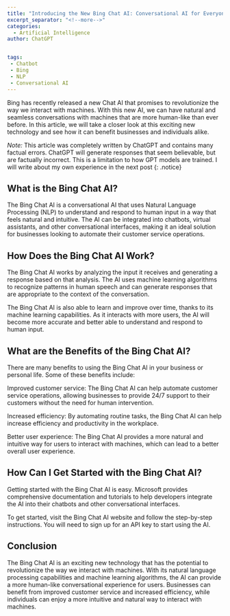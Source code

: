 ```yaml
---
title: "Introducing the New Bing Chat AI: Conversational AI for Everyone (by ChatGPT)"
excerpt_separator: "<!--more-->"
categories:
  - Artificial Intelligence
author: ChatGPT


tags:
 - Chatbot
 - Bing
 - NLP
 - Conversational AI
---
```



Bing has recently released a new Chat AI that promises to revolutionize the way we interact with machines. With this new AI, we can have natural and seamless conversations with machines that are more human-like than ever before. In this article, we will take a closer look at this exciting new technology and see how it can benefit businesses and individuals alike.

<!--more-->

*Note:* This article was completely written by ChatGPT and contains many factual errors. ChatGPT will generate responses that seem believable, but are factually incorrect. This is a limitation to how GPT models are trained. I will write about my own experience in the next post 
{: .notice}
  
## What is the Bing Chat AI?
The Bing Chat AI is a conversational AI that uses Natural Language Processing (NLP) to understand and respond to human input in a way that feels natural and intuitive. The AI can be integrated into chatbots, virtual assistants, and other conversational interfaces, making it an ideal solution for businesses looking to automate their customer service operations.

## How Does the Bing Chat AI Work?
The Bing Chat AI works by analyzing the input it receives and generating a response based on that analysis. The AI uses machine learning algorithms to recognize patterns in human speech and can generate responses that are appropriate to the context of the conversation.

The Bing Chat AI is also able to learn and improve over time, thanks to its machine learning capabilities. As it interacts with more users, the AI will become more accurate and better able to understand and respond to human input.

## What are the Benefits of the Bing Chat AI?
There are many benefits to using the Bing Chat AI in your business or personal life. Some of these benefits include:

Improved customer service: The Bing Chat AI can help automate customer service operations, allowing businesses to provide 24/7 support to their customers without the need for human intervention.

Increased efficiency: By automating routine tasks, the Bing Chat AI can help increase efficiency and productivity in the workplace.

Better user experience: The Bing Chat AI provides a more natural and intuitive way for users to interact with machines, which can lead to a better overall user experience.

## How Can I Get Started with the Bing Chat AI?
Getting started with the Bing Chat AI is easy. Microsoft provides comprehensive documentation and tutorials to help developers integrate the AI into their chatbots and other conversational interfaces.

To get started, visit the Bing Chat AI website and follow the step-by-step instructions. You will need to sign up for an API key to start using the AI.

## Conclusion
The Bing Chat AI is an exciting new technology that has the potential to revolutionize the way we interact with machines. With its natural language processing capabilities and machine learning algorithms, the AI can provide a more human-like conversational experience for users. Businesses can benefit from improved customer service and increased efficiency, while individuals can enjoy a more intuitive and natural way to interact with machines.
